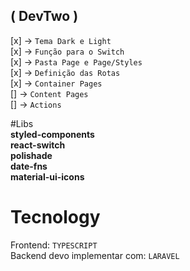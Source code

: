 ## ( DevTwo )

[x] -> `Tema Dark e Light` <br>
[x] -> `Função para o Switch` <br>
[x] -> `Pasta Page e Page/Styles` <br>
[x] -> `Definição das Rotas` <br>
[x] -> `Container Pages` <br>
[] -> `Content Pages` <br>
[] -> `Actions` <br>


#Libs<br>
**styled-components**<br>
**react-switch**<br>
**polishade**<br>
**date-fns**<br>
**material-ui-icons**<br>

# Tecnology
Frontend: `TYPESCRIPT`<br>
Backend devo implementar com: `LARAVEL`<br>
